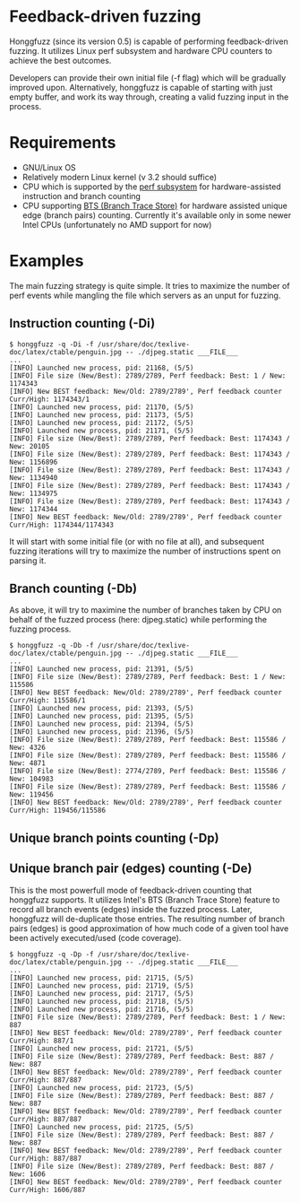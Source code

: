 # Feedback-driven fuzzing #

Honggfuzz (since its version 0.5) is capable of performing feedback-driven fuzzing. It utilizes Linux perf subsystem and hardware CPU counters to achieve the best outcomes.

Developers can provide their own initial file (-f flag) which will be gradually improved upon. Alternatively, honggfuzz is capable of starting with just empty buffer, and work its way through, creating a valid fuzzing input in the process.

# Requirements #
  * GNU/Linux OS
  * Relatively modern Linux kernel (v 3.2 should suffice)
  * CPU which is supported by the [perf subsystem](https://perf.wiki.kernel.org/index.php/Main_Page) for hardware-assisted instruction and branch counting
  * CPU supporting [BTS (Branch Trace Store)](https://software.intel.com/en-us/forums/topic/277868?language=es) for hardware assisted unique edge (branch pairs) counting. Currently it's available only in some newer Intel CPUs (unfortunately no AMD support for now)

# Examples #
The main fuzzing strategy is quite simple. It tries to maximize the number of perf events while mangling the file which servers as an unput for fuzzing.

## Instruction counting (-Di) ##

```
$ honggfuzz -q -Di -f /usr/share/doc/texlive-doc/latex/ctable/penguin.jpg -- ./djpeg.static ___FILE___
...
[INFO] Launched new process, pid: 21168, (5/5)
[INFO] File size (New/Best): 2789/2789, Perf feedback: Best: 1 / New: 1174343
[INFO] New BEST feedback: New/Old: 2789/2789', Perf feedback counter Curr/High: 1174343/1
[INFO] Launched new process, pid: 21170, (5/5)
[INFO] Launched new process, pid: 21173, (5/5)
[INFO] Launched new process, pid: 21172, (5/5)
[INFO] Launched new process, pid: 21171, (5/5)
[INFO] File size (New/Best): 2789/2789, Perf feedback: Best: 1174343 / New: 20105
[INFO] File size (New/Best): 2789/2789, Perf feedback: Best: 1174343 / New: 1156896
[INFO] File size (New/Best): 2789/2789, Perf feedback: Best: 1174343 / New: 1134940
[INFO] File size (New/Best): 2789/2789, Perf feedback: Best: 1174343 / New: 1134975
[INFO] File size (New/Best): 2789/2789, Perf feedback: Best: 1174343 / New: 1174344
[INFO] New BEST feedback: New/Old: 2789/2789', Perf feedback counter Curr/High: 1174344/1174343
```


It will start with some initial file (or with no file at all), and subsequent fuzzing iterations will try to maximize the number of instructions spent on parsing it.

## Branch counting (-Db) ##

As above, it will try to maximine the number of branches taken by CPU on behalf of the fuzzed process (here: djpeg.static) while performing the fuzzing process.

```
$ honggfuzz -q -Db -f /usr/share/doc/texlive-doc/latex/ctable/penguin.jpg -- ./djpeg.static ___FILE___
...
[INFO] Launched new process, pid: 21391, (5/5)
[INFO] File size (New/Best): 2789/2789, Perf feedback: Best: 1 / New: 115586
[INFO] New BEST feedback: New/Old: 2789/2789', Perf feedback counter Curr/High: 115586/1
[INFO] Launched new process, pid: 21393, (5/5)
[INFO] Launched new process, pid: 21395, (5/5)
[INFO] Launched new process, pid: 21394, (5/5)
[INFO] Launched new process, pid: 21396, (5/5)
[INFO] File size (New/Best): 2789/2789, Perf feedback: Best: 115586 / New: 4326
[INFO] File size (New/Best): 2789/2789, Perf feedback: Best: 115586 / New: 4871
[INFO] File size (New/Best): 2774/2789, Perf feedback: Best: 115586 / New: 104983
[INFO] File size (New/Best): 2789/2789, Perf feedback: Best: 115586 / New: 119456
[INFO] New BEST feedback: New/Old: 2789/2789', Perf feedback counter Curr/High: 119456/115586

```

## Unique branch points counting (-Dp) ##
## Unique branch pair (edges) counting (-De) ##
This is the most powerfull mode of feedback-driven counting that honggfuzz supports. It utilizes Intel's BTS (Branch Trace Store) feature to record all branch events (edges) inside the fuzzed process. Later, honggfuzz will de-duplicate those entries. The resulting number of branch pairs (edges) is good approximation of how much code of a given tool have been actively executed/used (code coverage).

```
$ honggfuzz -q -Dp -f /usr/share/doc/texlive-doc/latex/ctable/penguin.jpg -- ./djpeg.static ___FILE___
...
[INFO] Launched new process, pid: 21715, (5/5)
[INFO] Launched new process, pid: 21719, (5/5)
[INFO] Launched new process, pid: 21717, (5/5)
[INFO] Launched new process, pid: 21718, (5/5)
[INFO] Launched new process, pid: 21716, (5/5)
[INFO] File size (New/Best): 2789/2789, Perf feedback: Best: 1 / New: 887
[INFO] New BEST feedback: New/Old: 2789/2789', Perf feedback counter Curr/High: 887/1
[INFO] Launched new process, pid: 21721, (5/5)
[INFO] File size (New/Best): 2789/2789, Perf feedback: Best: 887 / New: 887
[INFO] New BEST feedback: New/Old: 2789/2789', Perf feedback counter Curr/High: 887/887
[INFO] Launched new process, pid: 21723, (5/5)
[INFO] File size (New/Best): 2789/2789, Perf feedback: Best: 887 / New: 887
[INFO] New BEST feedback: New/Old: 2789/2789', Perf feedback counter Curr/High: 887/887
[INFO] Launched new process, pid: 21725, (5/5)
[INFO] File size (New/Best): 2789/2789, Perf feedback: Best: 887 / New: 887
[INFO] New BEST feedback: New/Old: 2789/2789', Perf feedback counter Curr/High: 887/887
[INFO] File size (New/Best): 2789/2789, Perf feedback: Best: 887 / New: 1606
[INFO] New BEST feedback: New/Old: 2789/2789', Perf feedback counter Curr/High: 1606/887
```
